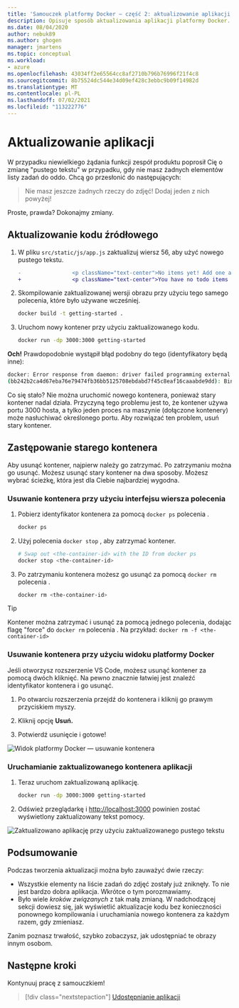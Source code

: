 ```yaml
---
title: 'Samouczek platformy Docker — część 2: aktualizowanie aplikacji'
description: Opisuje sposób aktualizowania aplikacji platformy Docker.
ms.date: 08/04/2020
author: nebuk89
ms.author: ghogen
manager: jmartens
ms.topic: conceptual
ms.workload:
- azure
ms.openlocfilehash: 43034ff2e65564cc8af2710b796b76996f21f4c8
ms.sourcegitcommit: 8b75524dc544e34d09ef428c3ebbc9b09f14982d
ms.translationtype: MT
ms.contentlocale: pl-PL
ms.lasthandoff: 07/02/2021
ms.locfileid: "113222776"
---
```

# <a name="update-the-app"></a>Aktualizowanie aplikacji

W przypadku niewielkiego żądania funkcji zespół produktu poprosił Cię o zmianę "pustego tekstu" w przypadku, gdy nie masz żadnych elementów listy zadań do oddo. Chcą go przesłonić do następujących:

> Nie masz jeszcze żadnych rzeczy do zdjęć! Dodaj jeden z nich powyżej!

Proste, prawda? Dokonajmy zmiany.

## <a name="update-the-source-code"></a>Aktualizowanie kodu źródłowego

1. W pliku `src/static/js/app.js` zaktualizuj wiersz 56, aby użyć nowego pustego tekstu.

    ```diff
    -                <p className="text-center">No items yet! Add one above!</p>
    +                <p className="text-center">You have no todo items yet! Add one above!</p>
    ```

1. Skompilowanie zaktualizowanej wersji obrazu przy użyciu tego samego polecenia, które było używane wcześniej.

    ```bash
    docker build -t getting-started .
    ```

1. Uruchom nowy kontener przy użyciu zaktualizowanego kodu.

    ```bash
    docker run -dp 3000:3000 getting-started
    ```

**Och!** Prawdopodobnie wystąpił błąd podobny do tego (identyfikatory będą inne):

```bash
docker: Error response from daemon: driver failed programming external connectivity on endpoint laughing_burnell 
(bb242b2ca4d67eba76e79474fb36bb5125708ebdabd7f45c8eaf16caaabde9dd): Bind for 0.0.0.0:3000 failed: port is already allocated.
```

Co się stało? Nie można uruchomić nowego kontenera, ponieważ stary kontener nadal działa. Przyczyną tego problemu jest to, że kontener używa portu 3000 hosta, a tylko jeden proces na maszynie (dołączone kontenery) może nasłuchiwać określonego portu. Aby rozwiązać ten problem, usuń stary kontener.

## <a name="replace-the-old-container"></a>Zastępowanie starego kontenera

Aby usunąć kontener, najpierw należy go zatrzymać. Po zatrzymaniu można go usunąć. Możesz usunąć stary kontener na dwa sposoby. Możesz wybrać ścieżkę, która jest dla Ciebie najbardziej wygodna.

### <a name="remove-a-container-using-the-cli"></a>Usuwanie kontenera przy użyciu interfejsu wiersza polecenia

1. Pobierz identyfikator kontenera za pomocą `docker ps` polecenia .

    ```bash
    docker ps
    ```

1. Użyj polecenia `docker stop` , aby zatrzymać kontener.

    ```bash
    # Swap out <the-container-id> with the ID from docker ps
    docker stop <the-container-id>
    ```

1. Po zatrzymaniu kontenera możesz go usunąć za pomocą `docker rm` polecenia .

    ```bash
    docker rm <the-container-id>
    ```

> [!TIP]
> Kontener można zatrzymać i usunąć za pomocą jednego polecenia, dodając flagę "force" do `docker rm` polecenia . Na przykład: `docker rm -f <the-container-id>`

### <a name="remove-a-container-using-the-docker-view"></a>Usuwanie kontenera przy użyciu widoku platformy Docker

Jeśli otworzysz rozszerzenie VS Code, możesz usunąć kontener za pomocą dwóch kliknięć. Na pewno znacznie łatwiej jest znaleźć identyfikator kontenera i go usunąć.

1. Po otwarciu rozszerzenia przejdź do kontenera i kliknij go prawym przyciskiem myszy.

1. Kliknij opcję **Usuń.**

1. Potwierdź usunięcie i gotowe!

![Widok platformy Docker — usuwanie kontenera](media/vs-removing-container.png)

### <a name="start-the-updated-app-container"></a>Uruchamianie zaktualizowanego kontenera aplikacji

1. Teraz uruchom zaktualizowaną aplikację.

    ```bash
    docker run -dp 3000:3000 getting-started
    ```

1. Odśwież przeglądarkę i [http://localhost:3000](http://localhost:3000) powinien zostać wyświetlony zaktualizowany tekst pomocy.

![Zaktualizowano aplikację przy użyciu zaktualizowanego pustego tekstu](media/todo-list-updated-empty-text.png)

## <a name="recap"></a>Podsumowanie

Podczas tworzenia aktualizacji można było zauważyć dwie rzeczy:

- Wszystkie elementy na liście zadań do zdjęć zostały już zniknęły. To nie jest bardzo dobra aplikacja. Wkrótce o tym porozmawiamy.
- Było wiele *kroków związanych* z tak małą zmianą. W nadchodzącej sekcji dowiesz się, jak wyświetlić aktualizacje kodu bez konieczności ponownego kompilowania i uruchamiania nowego kontenera za każdym razem, gdy zmieniasz.

Zanim poznasz trwałość, szybko zobaczysz, jak udostępniać te obrazy innym osobom.

## <a name="next-steps"></a>Następne kroki

Kontynuuj pracę z samouczkiem!

> [!div class="nextstepaction"]
> [Udostępnianie aplikacji](share-your-app.md)
